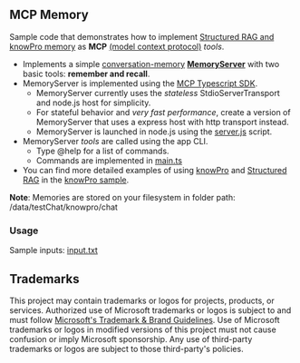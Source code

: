 ## MCP Memory

Sample code that demonstrates how to implement [Structured RAG and knowPro memory](../../packages/memory/conversation/README.md) as **MCP** [(model context protocol)](https://github.com/modelcontextprotocol/typescript-sdk) _tools_.

- Implements a simple [conversation-memory](../../packages/memory/conversation/src/conversationMemory.ts) [**MemoryServer**](./src/memoryServer.ts) with two basic tools: **remember and recall**.
- MemoryServer is implemented using the [MCP Typescript SDK](https://github.com/modelcontextprotocol/typescript-sdk).
  - MemoryServer currently uses the _stateless_ StdioServerTransport and node.js host for simplicity.
  - For stateful behavior and _very fast performance_, create a version of MemoryServer that uses a express host with http transport instead.
  - MemoryServer is launched in node.js using the [server.js](./src/server.ts) script.
- MemoryServer _tools_ are called using the app CLI.
  - Type @help for a list of commands.
  - Commands are implemented in [main.ts](./src/main.ts)
- You can find more detailed examples of using [knowPro](../../packages/knowPro/README.md) and [Structured RAG](../../../docs/content/architecture/memory.md) in the [knowPro sample](../chat/README.md).

**Note**: Memories are stored on your filesystem in folder path: /data/testChat/knowpro/chat

### Usage

Sample inputs: [input.txt](./src/input.txt)

## Trademarks

This project may contain trademarks or logos for projects, products, or services. Authorized use of Microsoft
trademarks or logos is subject to and must follow
[Microsoft's Trademark & Brand Guidelines](https://www.microsoft.com/en-us/legal/intellectualproperty/trademarks/usage/general).
Use of Microsoft trademarks or logos in modified versions of this project must not cause confusion or imply Microsoft sponsorship.
Any use of third-party trademarks or logos are subject to those third-party's policies.
